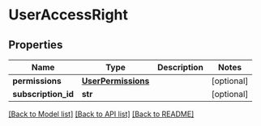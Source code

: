 # UserAccessRight

## Properties
Name | Type | Description | Notes
------------ | ------------- | ------------- | -------------
**permissions** | [**UserPermissions**](UserPermissions.md) |  | [optional] 
**subscription_id** | **str** |  | [optional] 

[[Back to Model list]](../README.md#documentation-for-models) [[Back to API list]](../README.md#documentation-for-api-endpoints) [[Back to README]](../README.md)


